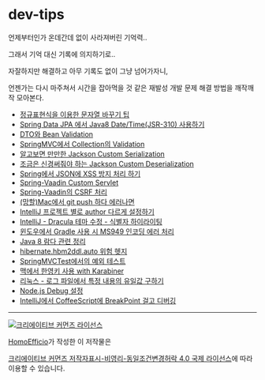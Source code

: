 # dev-tips

언제부터인가 온데간데 없이 사라져버린 기억력..

그래서 기억 대신 기록에 의지하기로..

자잘하지만 해결하고 아무 기록도 없이 그냥 넘어가자니,

언젠가는 다시 마주쳐서 시간을 잡아먹을 것 같은 재발성 개발 문제 해결 방법을 깨작깨작 모아본다.

- [정규표현식을 이용한 문자열 바꾸기 팁](https://github.com/HomoEfficio/dev-tips/blob/master/%EC%A0%95%EA%B7%9C%ED%91%9C%ED%98%84%EC%8B%9D%EC%9D%84%20%EC%9D%B4%EC%9A%A9%ED%95%9C%20%EB%AC%B8%EC%9E%90%EC%97%B4%20%EB%B0%94%EA%BE%B8%EA%B8%B0%20%ED%8C%81.md)
- [Spring Data JPA 에서 Java8 Date/Time(JSR-310) 사용하기](https://github.com/HomoEfficio/dev-tips/blob/master/Spring%20Data%20JPA%20%EC%97%90%EC%84%9C%20Java8%20Date-Time(JSR-310)%20%EC%82%AC%EC%9A%A9%ED%95%98%EA%B8%B0.md)
- [DTO와 Bean Validation](https://github.com/HomoEfficio/dev-tips/blob/master/DTO%EC%99%80%20Bean%20Validation.md)
- [SpringMVC에서 Collection의 Validation](https://github.com/HomoEfficio/dev-tips/blob/master/SpringMVC%EC%97%90%EC%84%9C%20Collection%EC%9D%98%20Validation.md)
- [알고보면 만만한 Jackson Custom Serialization](https://github.com/HomoEfficio/dev-tips/blob/master/%EC%95%8C%EA%B3%A0%EB%B3%B4%EB%A9%B4%20%EB%A7%8C%EB%A7%8C%ED%95%9C%20Jackson%20Custom%20Serializer.md)
- [조금은 신경써줘야 하는 Jackson Custom Deserialization](https://github.com/HomoEfficio/dev-tips/blob/master/%EC%A1%B0%EA%B8%88%EC%9D%80%20%EC%8B%A0%EA%B2%BD%EC%8D%A8%EC%A4%98%EC%95%BC%20%ED%95%98%EB%8A%94%20Jackson%20Custom%20Deserialization.md)
- [Spring에서 JSON에 XSS 방지 처리 하기](https://github.com/HomoEfficio/dev-tips/blob/master/Spring%EC%97%90%EC%84%9C%20JSON%EC%97%90%20XSS%20%EB%B0%A9%EC%A7%80%20%EC%B2%98%EB%A6%AC%20%ED%95%98%EA%B8%B0.md)
- [Spring-Vaadin Custom Servlet](https://github.com/HomoEfficio/dev-tips/blob/master/Spring-Vaadin%20Custom%20Servlet.md)
- [Spring-Vaadin의 CSRF 처리](https://github.com/HomoEfficio/dev-tips/blob/master/Spring-Vaadin%EC%9D%98%20CSRF%20%EC%B2%98%EB%A6%AC.md)
- [(망할)Mac에서 git push 하다 에러나면](https://github.com/HomoEfficio/dev-tips/blob/master/(%EB%A7%9D%ED%95%A0)Mac%EC%97%90%EC%84%9C%20git%20push%20%ED%95%98%EB%8B%A4%20%EC%97%90%EB%9F%AC%EB%82%98%EB%A9%B4.md)
- [IntelliJ 프로젝트 별로 author 다르게 설정하기](https://github.com/HomoEfficio/dev-tips/blob/master/IntelliJ%20%ED%94%84%EB%A1%9C%EC%A0%9D%ED%8A%B8%20%EB%B3%84%EB%A1%9C%20author%20%EB%8B%A4%EB%A5%B4%EA%B2%8C%20%EC%84%A4%EC%A0%95%ED%95%98%EA%B8%B0.md)
- [IntelliJ - Dracula 테마 수정 - 식별자 하이라이팅](https://github.com/HomoEfficio/dev-tips/blob/master/IntelliJ%20-%20Dracula%20%ED%85%8C%EB%A7%88%20%EC%88%98%EC%A0%95%20-%20%EC%8B%9D%EB%B3%84%EC%9E%90%20%ED%95%98%EC%9D%B4%EB%9D%BC%EC%9D%B4%ED%8C%85.md)
- [윈도우에서 Gradle 사용 시 MS949 인코딩 에러 처리](https://github.com/HomoEfficio/dev-tips/blob/master/%EC%9C%88%EB%8F%84%EC%9A%B0%EC%97%90%EC%84%9C%20Gradle%20%EC%82%AC%EC%9A%A9%20%EC%8B%9C%20MS949%20%EC%9D%B8%EC%BD%94%EB%94%A9%20%EC%97%90%EB%9F%AC%20%EC%B2%98%EB%A6%AC.md)
- [Java 8 람다 관련 정리](https://github.com/HomoEfficio/dev-tips/blob/master/Java%208%20%EB%9E%8C%EB%8B%A4%20%EA%B4%80%EB%A0%A8%20%EC%A0%95%EB%A6%AC.md)
- [hibernate.hbm2ddl.auto 위험 헷지](https://github.com/HomoEfficio/dev-tips/blob/master/hibernate.hbm2ddl.auto%20%EC%9C%84%ED%97%98%20%ED%97%B7%EC%A7%80.md)
- [SpringMVCTest에서의 예외 테스트](https://github.com/HomoEfficio/dev-tips/blob/master/SpringMVCTest%EC%97%90%EC%84%9C%EC%9D%98%20%EC%98%88%EC%99%B8%20%ED%85%8C%EC%8A%A4%ED%8A%B8.md)
- [맥에서 한영키 사용 with Karabiner](https://github.com/HomoEfficio/dev-tips/blob/master/%EB%A7%A5%EC%97%90%EC%84%9C%20%ED%95%9C%EC%98%81%ED%82%A4%20%EC%82%AC%EC%9A%A9%20with%20Karabiner.md)
- [리눅스 - 로그 파일에서 특정 내용의 유일값 구하기](https://github.com/HomoEfficio/dev-tips/blob/master/%EB%A6%AC%EB%88%85%EC%8A%A4%20-%20%EB%A1%9C%EA%B7%B8%20%ED%8C%8C%EC%9D%BC%EC%97%90%EC%84%9C%20%ED%8A%B9%EC%A0%95%20%EB%82%B4%EC%9A%A9%EC%9D%98%20%EC%9C%A0%EC%9D%BC%EA%B0%92%20%EA%B5%AC%ED%95%98%EA%B8%B0.md)
- [Node.js Debug 설정](https://github.com/HomoEfficio/dev-tips/blob/master/Node.js%20Debug%20%EC%84%A4%EC%A0%95.md)
- [IntelliJ에서 CoffeeScript에 BreakPoint 걸고 디버깅](https://github.com/HomoEfficio/dev-tips/blob/master/IntelliJ%EC%97%90%EC%84%9C%20CoffeeScript%EC%97%90%20BreakPoint%20%EA%B1%B8%EA%B3%A0%20%EB%94%94%EB%B2%84%EA%B9%85.md)

----
<a rel="license" href="http://creativecommons.org/licenses/by-nc-sa/4.0/"><img alt="크리에이티브 커먼즈 라이선스" style="border-width:0" src="https://i.creativecommons.org/l/by-nc-sa/4.0/88x31.png" /></a>

<a href='https://www.facebook.com/hanmomhanda' target='_blank'>HomoEfficio</a>가 작성한 이 저작물은

<a rel="license" href="http://creativecommons.org/licenses/by-nc-sa/4.0/">크리에이티브 커먼즈 저작자표시-비영리-동일조건변경허락 4.0 국제 라이선스</a>에 따라 이용할 수 있습니다.
